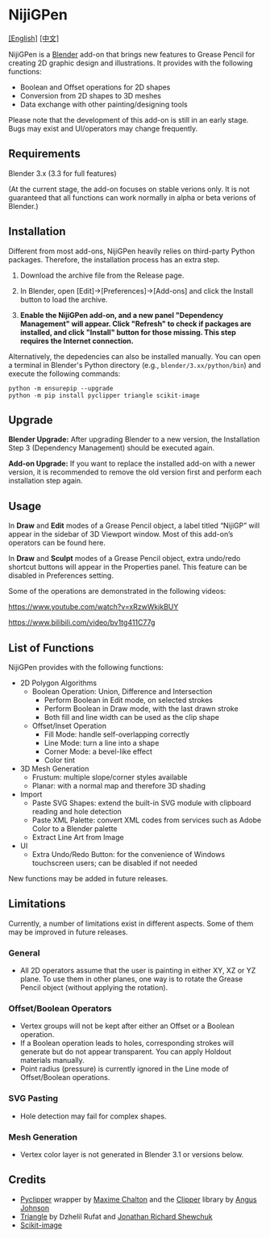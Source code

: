 # NijiGPen

[[English]](README.md) [[中文]](README_zh.md)

NijiGPen is a [Blender](https://www.blender.org/) add-on that brings new features to Grease Pencil for creating 2D graphic design and illustrations. It provides with the following functions:

- Boolean and Offset operations for 2D shapes
- Conversion from 2D shapes to 3D meshes
- Data exchange with other painting/designing tools

Please note that the development of this add-on is still in an early stage. Bugs may exist and UI/operators may change frequently.

## Requirements

Blender 3.x (3.3 for full features)

(At the current stage, the add-on focuses on stable verions only. It is not guaranteed that all functions can work normally in alpha or beta verions of Blender.)

## Installation

Different from most add-ons, NijiGPen heavily relies on third-party Python packages. Therefore, the installation process has an extra step.

1. Download the archive file from the Release page.

2. In Blender, open [Edit]->[Preferences]->[Add-ons] and click the Install button to load the archive.

3. **Enable the NijiGPen add-on, and a new panel "Dependency Management" will appear. Click "Refresh" to check if packages are installed, and click "Install" button for those missing. This step requires the Internet connection.**

Alternatively, the depedencies can also be installed manually. You can open a terminal in Blender's Python directory (e.g., `blender/3.xx/python/bin`) and execute the following commands:
```
python -m ensurepip --upgrade
python -m pip install pyclipper triangle scikit-image
```

## Upgrade
**Blender Upgrade:** After upgrading Blender to a new version, the Installation Step 3 (Dependency Management) should be executed again.

**Add-on Upgrade:** If you want to replace the installed add-on with a newer version, it is recommended to remove the old version first and perform each installation step again.

## Usage

In **Draw** and **Edit** modes of a Grease Pencil object, a label titled “NijiGP” will appear in the sidebar of 3D Viewport window. Most of this add-on’s operators can be found here.

In **Draw** and **Sculpt** modes of a Grease Pencil object, extra undo/redo shortcut buttons will appear in the Properties panel. This feature can be disabled in Preferences setting.

Some of the operations are demonstrated in the following videos:

https://www.youtube.com/watch?v=xRzwWkjkBUY

https://www.bilibili.com/video/bv1tg411C77g

## List of Functions

NijiGPen provides with the following functions:

- 2D Polygon Algorithms
    - Boolean Operation: Union, Difference and Intersection
        - Perform Boolean in Edit mode, on selected strokes
        - Perform Boolean in Draw mode, with the last drawn stroke
        - Both fill and line width can be used as the clip shape
    - Offset/Inset Operation
        - Fill Mode: handle self-overlapping correctly
        - Line Mode: turn a line into a shape
        - Corner Mode: a bevel-like effect
        - Color tint
- 3D Mesh Generation
    - Frustum: multiple slope/corner styles available
    - Planar: with a normal map and therefore 3D shading
- Import
    - Paste SVG Shapes: extend the built-in SVG module with clipboard reading and hole detection
    - Paste XML Palette: convert XML codes from services such as Adobe Color to a Blender palette
    - Extract Line Art from Image
- UI
    - Extra Undo/Redo Button: for the convenience of Windows touchscreen users; can be disabled if not needed

New functions may be added in future releases.

## Limitations

Currently, a number of limitations exist in different aspects. Some of them may be improved in future releases.

### General

- All 2D operators assume that the user is painting in either XY, XZ or YZ plane. To use them in other planes, one way is to rotate the Grease Pencil object (without applying the rotation).

### Offset/Boolean Operators

- Vertex groups will not be kept after either an Offset or a Boolean operation.
- If a Boolean operation leads to holes, corresponding strokes will generate but do not appear transparent. You can apply Holdout materials manually.
- Point radius (pressure) is currently ignored in the Line mode of Offset/Boolean operations.

### SVG Pasting

- Hole detection may fail for complex shapes.

### Mesh Generation

- Vertex color layer is not generated in Blender 3.1 or versions below. 

## Credits

- [Pyclipper](https://github.com/fonttools/pyclipper) wrapper by [Maxime Chalton](https://sites.google.com/site/maxelsbackyard/home/pyclipper) and the [Clipper](http://www.angusj.com/delphi/clipper.php) library by [Angus Johnson](http://www.angusj.com/delphi/clipper.php)
- [Triangle](https://github.com/drufat/triangle) by Dzhelil Rufat and [Jonathan Richard Shewchuk](http://www.cs.berkeley.edu/~jrs)
- [Scikit-image](https://scikit-image.org/) 